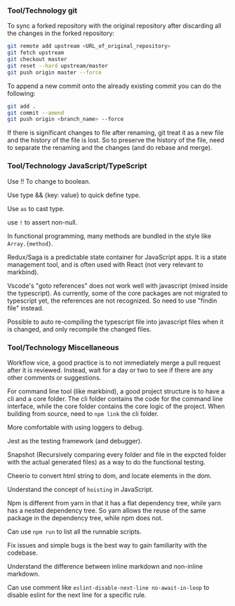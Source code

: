 ### Tool/Technology git
To sync a forked repository with the original repository after discarding all the changes in the forked repository:
```bash
git remote add upstream <URL_of_original_repository>
git fetch upstream
git checkout master
git reset --hard upstream/master
git push origin master --force
```

To append a new commit onto the already existing commit you can do the following:

```bash
git add .
git commit --amend
git push origin <branch_name> --force
```

If there is significant changes to file after renaming, git treat it as a new file and the history of the file is lost. So to preserve the history of the file, need to separate the renaming and the changes (and do rebase and merge).

### Tool/Technology JavaScript/TypeScript
Use !! To change to boolean.

Use type && {key: value} to quick define type.

Use `as` to cast type.

use `!` to assert non-null.

In functional programming, many methods are bundled in the style like `Array.{method}`.

Redux/Saga is a predictable state container for JavaScript apps. It is a state management tool, and is often used with React (not very relevant to markbind).

Vscode's "goto references" does not work well with javascript (mixed inside the typescript). As currently, some of the core packages are not migrated to typescript yet, the references are not recognized. So need to use "findin file" instead.

Possible to auto re-compiling the typescript file into javascript files when it is changed, and only  recompile the changed files.

### Tool/Technology Miscellaneous
Workflow vice, a good practice is to not immediately merge a pull request after it is reviewed. Instead, wait for a day or two to see if there are any other comments or suggestions.

For command line tool (like markbind), a good project structure is to have a cli and a core folder. The cli folder contains the code for the command line interface, while the core folder contains the core logic of the project. When building from source, need to `npm link` the cli folder.

More comfortable with using loggers to debug.

Jest as the testing framework (and debugger).

Snapshot (Recursively comparing every folder and file in the expcted folder with the actual generated files) as a way to do the functional testing.

Cheerio to convert html string to dom, and locate elements in the dom.

Understand the concept of `hoisting` in JavaScript.

Npm is different from yarn in that it has a flat dependency tree, while yarn has a nested dependency tree. So yarn allows the reuse of the same package in the dependency tree, while npm does not.

Can use `npm run` to list all the runnable scripts.

Fix issues and simple bugs is the best way to gain familiarity with the codebase.

Understand the difference between inline markdown and non-inline markdown.

Can use comment like `eslint-disable-next-line no-await-in-loop` to disable eslint for the next line for a specific rule.